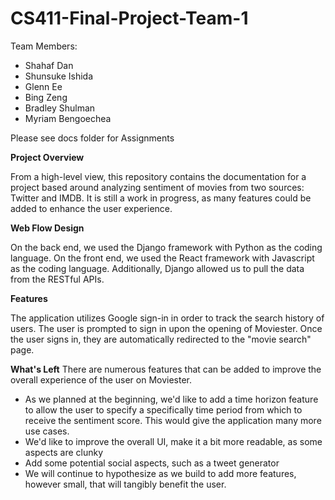 # CS411-Final-Project-Team-1

Team Members:
- Shahaf Dan
- Shunsuke Ishida
- Glenn Ee
- Bing Zeng
- Bradley Shulman
- Myriam Bengoechea


Please see docs folder for Assignments

**Project Overview**

From a high-level view, this repository contains the documentation for a project based around analyzing sentiment of movies from two sources: Twitter and IMDB. It is still a work in progress, as many features could be added to enhance the user experience.

**Web Flow Design**

On the back end, we used the Django framework with Python as the coding language. On the front end, we used the React framework with Javascript as the coding language. Additionally, Django allowed us to pull the data from the RESTful APIs.

**Features**

The application utilizes Google sign-in in order to track the search history of users. The user is prompted to sign in upon the opening of Moviester. Once the user signs in, they are automatically redirected to the "movie search" page. 

**What's Left**
There are numerous features that can be added to improve the overall experience of the user on Moviester. 

- As we planned at the beginning, we'd like to add a time horizon feature to allow the user to specify a specifically time period from which to receive the sentiment score. This would give the application many more use cases.
- We'd like to improve the overall UI, make it a bit more readable, as some aspects are clunky
- Add some potential social aspects, such as a tweet generator
- We will continue to hypothesize as we build to add more features, however small, that will tangibly benefit the user.
